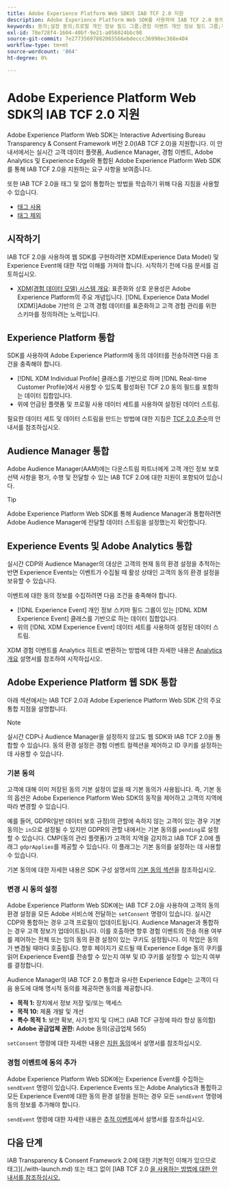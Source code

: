 ```yaml
---
title: Adobe Experience Platform Web SDK의 IAB TCF 2.0 지원
description: Adobe Experience Platform Web SDK를 사용하여 IAB TCF 2.0 동의 환경 설정을 지원하는 방법을 알아봅니다
keywords: 동의;설정 동의;프로필 개인 정보 필드 그룹;경험 이벤트 개인 정보 필드 그룹;개인 정보 필드 그룹;IAB TCF 2.0;실시간 CDP;실시간 고객 데이터 프로필
exl-id: 78e728f4-1604-40bf-9e21-a056024bbc98
source-git-commit: 7e27735697882065566ebdeccc36998ec368e404
workflow-type: tm+mt
source-wordcount: '864'
ht-degree: 0%

---
```


# Adobe Experience Platform Web SDK의 IAB TCF 2.0 지원

Adobe Experience Platform Web SDK는 Interactive Advertising Bureau Transparency &amp; Consent Framework 버전 2.0(IAB TCF 2.0)을 지원합니다. 이 안내서에서는 실시간 고객 데이터 플랫폼, Audience Manager, 경험 이벤트, Adobe Analytics 및 Experience Edge와 통합된 Adobe Experience Platform Web SDK를 통해 IAB TCF 2.0을 지원하는 요구 사항을 보여줍니다.

또한 IAB TCF 2.0을 태그 및 없이 통합하는 방법을 학습하기 위해 다음 지침을 사용할 수 있습니다.

- [태그 사용](./with-launch.md)
- [태그 제외](./without-launch.md)

## 시작하기

IAB TCF 2.0을 사용하여 웹 SDK를 구현하려면 XDM(Experience Data Model) 및 Experience Event에 대한 작업 이해를 가져야 합니다. 시작하기 전에 다음 문서를 검토하십시오.

- [XDM(경험 데이터 모델) 시스템 개요](../../../xdm/home.md): 표준화와 상호 운용성은 Adobe Experience Platform의 주요 개념입니다. [!DNL Experience Data Model (XDM)]Adobe 기반의 은 고객 경험 데이터를 표준화하고 고객 경험 관리를 위한 스키마를 정의하려는 노력입니다.

## Experience Platform 통합

SDK를 사용하여 Adobe Experience Platform에 동의 데이터를 전송하려면 다음 조건을 충족해야 합니다.

- [!DNL XDM Individual Profile] 클래스를 기반으로 하며 [!DNL Real-time Customer Profile]에서 사용할 수 있도록 활성화된 TCF 2.0 동의 필드를 포함하는 데이터 집합입니다.
- 위에 언급된 플랫폼 및 프로필 사용 데이터 세트를 사용하여 설정된 데이터 스트림.

필요한 데이터 세트 및 데이터 스트림을 만드는 방법에 대한 지침은 [TCF 2.0 준수](../../../landing/governance-privacy-security/consent/iab/overview.md)의 안내서를 참조하십시오.

## Audience Manager 통합

Adobe Audience Manager(AAM)에는 다운스트림 파트너에게 고객 개인 정보 보호 선택 사항을 평가, 수행 및 전달할 수 있는 IAB TCF 2.0에 대한 지원이 포함되어 있습니다. <!--For more information, read the documentation on [Sending Data to Audience Manager](../audience-manager/audience-manager-overview.md).-->

>[!TIP]
>
>Adobe Experience Platform Web SDK를 통해 Audience Manager과 통합하려면 Adobe Audience Manager에 전달할 데이터 스트림을 설정했는지 확인합니다.

## Experience Events 및 Adobe Analytics 통합

실시간 CDP와 Audience Manager의 대상은 고객의 현재 동의 환경 설정을 추적하는 반면 Experience Events는 이벤트가 수집될 때 활성 상태인 고객의 동의 환경 설정을 보유할 수 있습니다.

이벤트에 대한 동의 정보를 수집하려면 다음 조건을 충족해야 합니다.

- [!DNL Experience Event] 개인 정보 스키마 필드 그룹이 있는 [!DNL XDM Experience Event] 클래스를 기반으로 하는 데이터 집합입니다.
- 위의 [!DNL XDM Experience Event] 데이터 세트를 사용하여 설정된 데이터 스트림.

XDM 경험 이벤트를 Analytics 히트로 변환하는 방법에 대한 자세한 내용은 [Analytics 개요](../../data-collection/adobe-analytics/analytics-overview.md) 설명서를 참조하여 시작하십시오.

## Adobe Experience Platform 웹 SDK 통합

아래 섹션에서는 IAB TCF 2.0과 Adobe Experience Platform Web SDK 간의 주요 통합 지점을 설명합니다.

>[!NOTE]
>
>실시간 CDP나 Audience Manager을 설정하지 않고도 웹 SDK와 IAB TCF 2.0을 통합할 수 있습니다. 동의 환경 설정은 경험 이벤트 컬렉션을 제어하고 ID 쿠키를 설정하는 데 사용할 수 있습니다.

### 기본 동의

고객에 대해 이미 저장된 동의 기본 설정이 없을 때 기본 동의가 사용됩니다. 즉, 기본 동의 옵션은 Adobe Experience Platform Web SDK의 동작을 제어하고 고객의 지역에 따라 변경할 수 있습니다.

예를 들어, GDPR(일반 데이터 보호 규정)의 관할에 속하지 않는 고객이 있는 경우 기본 동의는 `in`으로 설정될 수 있지만 GDPR의 관할 내에서는 기본 동의를 `pending`로 설정할 수 있습니다. CMP(동의 관리 플랫폼)가 고객의 지역을 감지하고 IAB TCF 2.0에 플래그 `gdprApplies`를 제공할 수 있습니다. 이 플래그는 기본 동의를 설정하는 데 사용할 수 있습니다.

기본 동의에 대한 자세한 내용은 SDK 구성 설명서의 [기본 동의 섹션](../../fundamentals/configuring-the-sdk.md#default-consent)을 참조하십시오.

### 변경 시 동의 설정

Adobe Experience Platform Web SDK에는 IAB TCF 2.0을 사용하여 고객의 동의 환경 설정을 모든 Adobe 서비스에 전달하는 `setConsent` 명령이 있습니다. 실시간 CDP와 통합하는 경우 고객 프로필이 업데이트됩니다. Audience Manager과 통합하는 경우 고객 정보가 업데이트됩니다. 이를 호출하면 향후 경험 이벤트의 전송 허용 여부를 제어하는 전체 또는 임의 동의 환경 설정이 있는 쿠키도 설정됩니다. 이 작업은 동의가 변경될 때마다 호출됩니다. 향후 페이지가 로드될 때 Experience Edge 동의 쿠키를 읽어 Experience Event를 전송할 수 있는지 여부 및 ID 쿠키를 설정할 수 있는지 여부를 결정합니다.

Audience Manager의 IAB TCF 2.0 통합과 유사한 Experience Edge는 고객이 다음 용도에 대해 명시적 동의를 제공하면 동의를 제공합니다.

- **목적 1:** 장치에서 정보 저장 및/또는 액세스
- **목적 10:** 제품 개발 및 개선
- **특수 목적 1:** 보안 확보, 사기 방지 및 디버그 (IAB TCF 규정에 따라 항상 동의함)
- **Adobe 공급업체 권한:** Adobe 동의(공급업체 565)

`setConsent` 명령에 대한 자세한 내용은 [지원 동의](../../consent/supporting-consent.md)에서 설명서를 참조하십시오.

### 경험 이벤트에 동의 추가

Adobe Experience Platform Web SDK에는 Experience Event를 수집하는 `sendEvent` 명령이 있습니다. Experience Events 또는 Adobe Analytics과 통합하고 모든 Experience Event에 대한 동의 환경 설정을 원하는 경우 모든 `sendEvent` 명령에 동의 정보를 추가해야 합니다.

`sendEvent` 명령에 대한 자세한 내용은 [추적 이벤트](../../fundamentals/tracking-events.md)에서 설명서를 참조하십시오.

## 다음 단계

IAB Transparency &amp; Consent Framework 2.0에 대한 기본적인 이해가 있으므로 태그](./with-launch.md) 또는 태그 없이 [IAB TCF 2.0 [을 사용하는 방법에 대한 안내서를 참조하십시오.](./without-launch.md)
